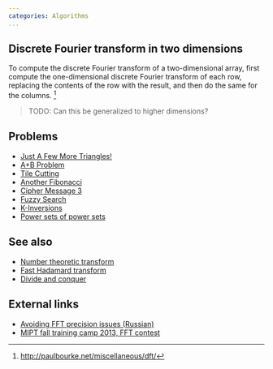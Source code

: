 ```yaml
---
categories: Algorithms
...
```


## Discrete Fourier transform in two dimensions
To compute the discrete Fourier transform of a two-dimensional array, first compute the one-dimensional discrete Fourier transform of each row, replacing the contents of the row with the result, and then do the same for the columns. [^1]

> TODO: Can this be generalized to higher dimensions?

## Problems
* [Just A Few More Triangles!](https://open.kattis.com/problems/moretriangles)
* [A+B Problem](https://open.kattis.com/problems/aplusb)
* [Tile Cutting](https://icpc.kattis.com/problems/tiles)
* [Another Fibonacci](https://www.codechef.com/JUNE15/problems/MOREFB)
* [Cipher Message 3](http://codeforces.com/gym/100285)
* [Fuzzy Search](http://codeforces.com/contest/528/problem/D)
* [K-Inversions](https://open.kattis.com/problems/kinversions)
* [Power sets of power sets](https://projecteuler.net/problem=553)

## See also
* [Number theoretic transform]()
* [Fast Hadamard transform]()
* [Divide and conquer]()

## External links
* [Avoiding FFT precision issues (Russian)](http://codeforces.com/blog/entry/17130#comment-219836)
* [MIPT fall training camp 2013, FFT contest](http://it-edu.mipt.ru/sites/default/files/131110b.pdf)


[^1]: <http://paulbourke.net/miscellaneous/dft/>
